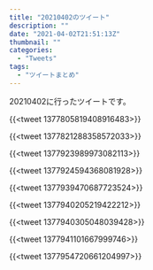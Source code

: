 ```yaml
---
title: "20210402のツイート"
description: ""
date: "2021-04-02T21:51:13Z"
thumbnail: ""
categories:
  - "Tweets"
tags:
  - "ツイートまとめ"
---
```

20210402に行ったツイートです。
<!--more-->
{{<tweet 1377805819408916483>}}

{{<tweet 1377821288358572033>}}

{{<tweet 1377923989973082113>}}

{{<tweet 1377924594368081928>}}

{{<tweet 1377939470687723524>}}

{{<tweet 1377940205219422212>}}

{{<tweet 1377940305048039428>}}

{{<tweet 1377941101667999746>}}

{{<tweet 1377954720661204997>}}

